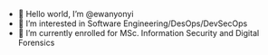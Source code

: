 - 👋 Hello world, I’m @ewanyonyi
- 👀 I’m interested in Software Engineering/DesOps/DevSecOps
- 🌱 I’m currently enrolled for MSc. Information Security and Digital Forensics

<!---
ewanyonyi/ewanyonyi is a ✨ special ✨ repository because its `README.md` (this file) appears on your GitHub profile.
You can click the Preview link to take a look at your changes.
--->
